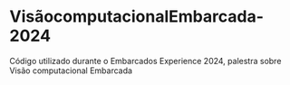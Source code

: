 # VisãocomputacionalEmbarcada-2024

Código utilizado durante o Embarcados Experience 2024, palestra sobre Visão computacional Embarcada

